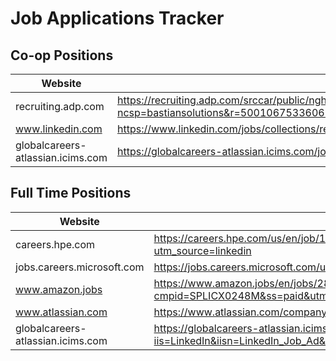 # Job Applications Tracker

## Co-op Positions
| Website | URL | Date |
|----------|-----|------|
| recruiting.adp.com | https://recruiting.adp.com/srccar/public/nghome.guid?ncsp=bastiansolutions&r=5001067533606%3Frb%3DINDEED&cx=continue_application&_reqID=5001067533606%3Frb%3DINDEED&__tx_annotation=false&rb=INDEED&c=1138141&d=BASCareerSite&sc=5023067502406&appUI=true&myjobs=true&encodedData=v02YZg16vaECH22r8RADQuKQ_g4JKdSjilYQ7czOX1sd_0%253D | 11/5/2024 |
| www.linkedin.com | https://www.linkedin.com/jobs/collections/recommended/?currentJobId=4062496866 | 11/5/2024 |
| globalcareers-atlassian.icims.com | https://globalcareers-atlassian.icims.com/jobs/15787/machine-learning-engineer/job?iis=LinkedIn&iisn=LinkedIn_Job_Ad&mobile=false&width=1344&height=500&bga=true&needsRedirect=false&jan1offset=-300&jun1offset=-240 | 11/5/2024 |

## Full Time Positions
| Website | URL | Date |
|----------|-----|------|
| careers.hpe.com | https://careers.hpe.com/us/en/job/1179137/Hewlett-Packard-Labs---HSC-AI-and-Serverless-Frameworks-Research-Associate-Intern?utm_source=linkedin | 11/8/2024 |
| jobs.careers.microsoft.com | https://jobs.careers.microsoft.com/us/en/job/1781619/Principal-Applied-Scientist?jobsource=linkedin | 11/5/2024 |
| www.amazon.jobs | https://www.amazon.jobs/en/jobs/2813259/software-development-engineer-level-5-aws-field-experience-afx?cmpid=SPLICX0248M&ss=paid&utm_campaign=cxro&utm_content=job_posting&utm_medium=social_media&utm_source=linkedin.com | 11/5/2024 |
| www.atlassian.com | https://www.atlassian.com/company/careers/details/15726 | 11/5/2024 |
| globalcareers-atlassian.icims.com | https://globalcareers-atlassian.icims.com/jobs/15787/machine-learning-engineer/job?iis=LinkedIn&iisn=LinkedIn_Job_Ad&mobile=false&width=1344&height=500&bga=true&needsRedirect=false&jan1offset=-300&jun1offset=-240 | 11/5/2024 |
